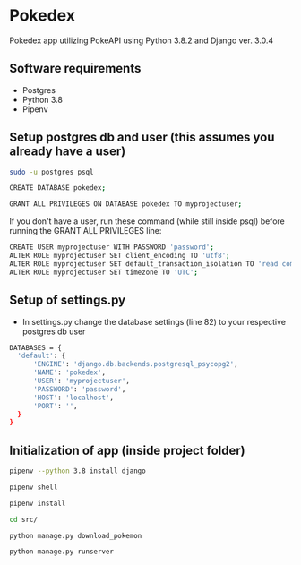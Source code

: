 # Pokedex
Pokedex app utilizing PokeAPI using Python 3.8.2 and Django ver. 3.0.4

## Software requirements
- Postgres
- Python 3.8
- Pipenv

## Setup postgres db and user (this assumes you already have a user)
```bash
sudo -u postgres psql

CREATE DATABASE pokedex;

GRANT ALL PRIVILEGES ON DATABASE pokedex TO myprojectuser;
```
If you don't have a user, run these command (while still inside psql) before running the GRANT ALL PRIVILEGES line:
```bash
CREATE USER myprojectuser WITH PASSWORD 'password';
ALTER ROLE myprojectuser SET client_encoding TO 'utf8';
ALTER ROLE myprojectuser SET default_transaction_isolation TO 'read committed';
ALTER ROLE myprojectuser SET timezone TO 'UTC';
```

## Setup of settings.py
- In settings.py change the database settings (line 82) to your respective postgres db user

```bash
DATABASES = {
  'default': {
      'ENGINE': 'django.db.backends.postgresql_psycopg2',
      'NAME': 'pokedex',
      'USER': 'myprojectuser',
      'PASSWORD': 'password',
      'HOST': 'localhost',
      'PORT': '',
  }
}
```

## Initialization of app (inside project folder)

```bash
pipenv --python 3.8 install django

pipenv shell

pipenv install

cd src/ 

python manage.py download_pokemon

python manage.py runserver
```
